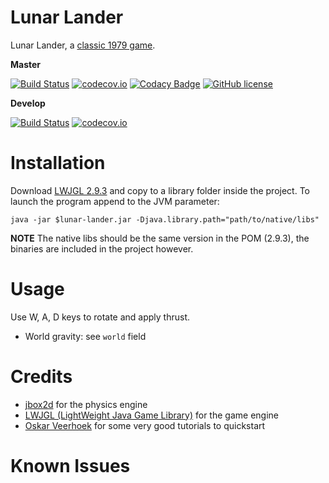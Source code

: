 # Lunar Lander
Lunar Lander, a [classic 1979 game](https://en.wikipedia.org/wiki/Lunar_Lander_%281979_video_game%29).

**Master**

[![Build Status](https://travis-ci.org/lcappuccio/lunar-lander.svg?branch=master)](https://travis-ci.org/lcappuccio/lunar-lander)
[![codecov.io](https://codecov.io/github/lcappuccio/lunar-lander/coverage.svg?branch=master)](https://codecov.io/github/lcappuccio/lunar-lander?branch=master)
[![Codacy Badge](https://api.codacy.com/project/badge/grade/62bb1aa717a744fd86c01887c79eadc5)](https://www.codacy.com/app/leo_4/lunar-lander)
[![GitHub license](https://img.shields.io/badge/license-GPLv3-blue.svg)](https://raw.githubusercontent.com/lcappuccio/lunar-lander/master/LICENSE)

**Develop**

[![Build Status](https://travis-ci.org/lcappuccio/lunar-lander.svg?branch=develop)](https://travis-ci.org/lcappuccio/lunar-lander)
[![codecov.io](https://codecov.io/github/lcappuccio/lunar-lander/coverage.svg?branch=develop)](https://codecov.io/github/lcappuccio/lunar-lander?branch=develop)

# Installation

Download [LWJGL 2.9.3](http://legacy.lwjgl.org/) and copy to a library folder inside the project.
To launch the program append to the JVM parameter:

`java -jar $lunar-lander.jar -Djava.library.path="path/to/native/libs"`


**NOTE**
The native libs should be the same version in the POM (2.9.3), the binaries are included in the project however.

# Usage
Use W, A, D keys to rotate and apply thrust.
* World gravity: see `world` field

# Credits

* [jbox2d](https://github.com/jbox2d/jbox2d) for the physics engine
* [LWJGL (LightWeight Java Game Library)](http://legacy.lwjgl.org/) for the game engine
* [Oskar Veerhoek](https://twitter.com/CodingUniverse) for some very good tutorials to quickstart

# Known Issues